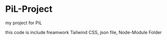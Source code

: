 # PiL-Project
my project for PiL

this code is include freamwork Tailwind CSS, json file, Node-Module Folder
